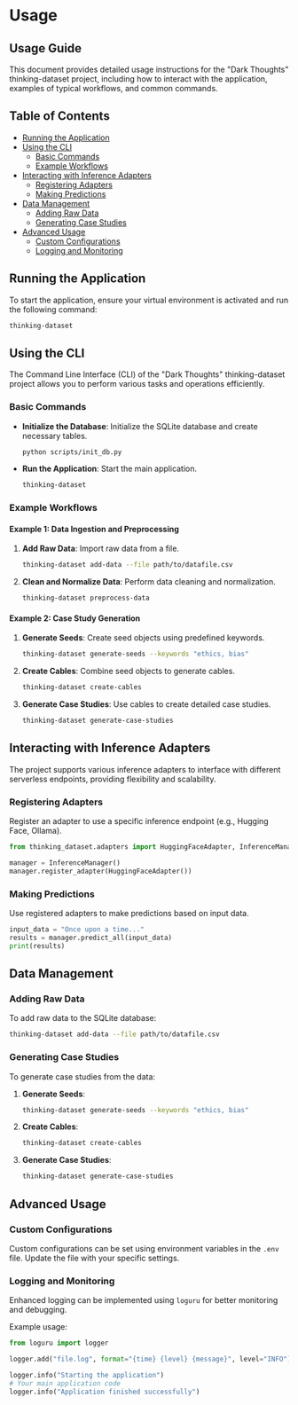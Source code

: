 # Usage

## Usage Guide

This document provides detailed usage instructions for the "Dark Thoughts" thinking-dataset project, including how to interact with the application, examples of typical workflows, and common commands.

## Table of Contents
- [Running the Application](#running-the-application)
- [Using the CLI](#using-the-cli)
  - [Basic Commands](#basic-commands)
  - [Example Workflows](#example-workflows)
- [Interacting with Inference Adapters](#interacting-with-inference-adapters)
  - [Registering Adapters](#registering-adapters)
  - [Making Predictions](#making-predictions)
- [Data Management](#data-management)
  - [Adding Raw Data](#adding-raw-data)
  - [Generating Case Studies](#generating-case-studies)
- [Advanced Usage](#advanced-usage)
  - [Custom Configurations](#custom-configurations)
  - [Logging and Monitoring](#logging-and-monitoring)

## Running the Application

To start the application, ensure your virtual environment is activated and run the following command:

```bash
thinking-dataset
```

## Using the CLI

The Command Line Interface (CLI) of the "Dark Thoughts" thinking-dataset project allows you to perform various tasks and operations efficiently.

### Basic Commands

- **Initialize the Database**: Initialize the SQLite database and create necessary tables.
  ```bash
  python scripts/init_db.py
  ```

- **Run the Application**: Start the main application.
  ```bash
  thinking-dataset
  ```

### Example Workflows

#### Example 1: Data Ingestion and Preprocessing

1. **Add Raw Data**: Import raw data from a file.
   ```bash
   thinking-dataset add-data --file path/to/datafile.csv
   ```

2. **Clean and Normalize Data**: Perform data cleaning and normalization.
   ```bash
   thinking-dataset preprocess-data
   ```

#### Example 2: Case Study Generation

1. **Generate Seeds**: Create seed objects using predefined keywords.
   ```bash
   thinking-dataset generate-seeds --keywords "ethics, bias"
   ```

2. **Create Cables**: Combine seed objects to generate cables.
   ```bash
   thinking-dataset create-cables
   ```

3. **Generate Case Studies**: Use cables to create detailed case studies.
   ```bash
   thinking-dataset generate-case-studies
   ```

## Interacting with Inference Adapters

The project supports various inference adapters to interface with different serverless endpoints, providing flexibility and scalability.

### Registering Adapters

Register an adapter to use a specific inference endpoint (e.g., Hugging Face, Ollama).

```python
from thinking_dataset.adapters import HuggingFaceAdapter, InferenceManager

manager = InferenceManager()
manager.register_adapter(HuggingFaceAdapter())
```

### Making Predictions

Use registered adapters to make predictions based on input data.

```python
input_data = "Once upon a time..."
results = manager.predict_all(input_data)
print(results)
```

## Data Management

### Adding Raw Data

To add raw data to the SQLite database:

```bash
thinking-dataset add-data --file path/to/datafile.csv
```

### Generating Case Studies

To generate case studies from the data:

1. **Generate Seeds**:
   ```bash
   thinking-dataset generate-seeds --keywords "ethics, bias"
   ```

2. **Create Cables**:
   ```bash
   thinking-dataset create-cables
   ```

3. **Generate Case Studies**:
   ```bash
   thinking-dataset generate-case-studies
   ```

## Advanced Usage

### Custom Configurations

Custom configurations can be set using environment variables in the `.env` file. Update the file with your specific settings.

### Logging and Monitoring

Enhanced logging can be implemented using `loguru` for better monitoring and debugging.

Example usage:

```python
from loguru import logger

logger.add("file.log", format="{time} {level} {message}", level="INFO")

logger.info("Starting the application")
# Your main application code
logger.info("Application finished successfully")
```

